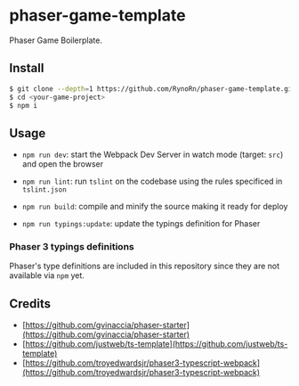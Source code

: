 # phaser-game-template

Phaser Game Boilerplate.

## Install

```sh
$ git clone --depth=1 https://github.com/RynoRn/phaser-game-template.git <your-game-project>
$ cd <your-game-project>
$ npm i
```

## Usage

- `npm run dev`: start the Webpack Dev Server in watch mode (target: `src`) and open the browser

- `npm run lint`: run `tslint` on the codebase using the rules specificed in `tslint.json`

- `npm run build`: compile and minify the source making it ready for deploy

- `npm run typings:update`: update the typings definition for Phaser

### Phaser 3 typings definitions

Phaser's type definitions are included in this repository since they are not available via `npm` yet.

## Credits

* [https://github.com/gvinaccia/phaser-starter](https://github.com/gvinaccia/phaser-starter)
* [https://github.com/justweb/ts-template](https://github.com/justweb/ts-template)
* [https://github.com/troyedwardsjr/phaser3-typescript-webpack](https://github.com/troyedwardsjr/phaser3-typescript-webpack)
